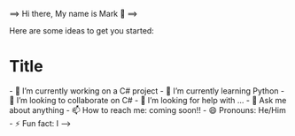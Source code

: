 ==> Hi there, My name is Mark 👋
==> 

Here are some ideas to get you started:
<h1>Title</h1>
- 🔭 I’m currently working on a C# project
- 🌱 I’m currently learning Python
- 👯 I’m looking to collaborate on C#
- 🤔 I’m looking for help with ...
- 💬 Ask me about anything
- 📫 How to reach me: coming soon!!
- 😄 Pronouns: He/Him
- ⚡ Fun fact: I
-->
